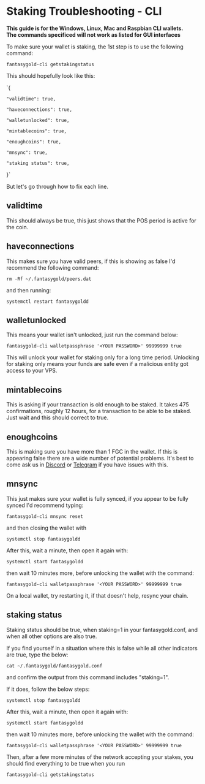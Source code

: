 # Staking Troubleshooting - CLI

**This guide is for the Windows, Linux, Mac and Raspbian CLI wallets.**  
**The commands specificed will not work as listed for GUI interfaces**

To make sure your wallet is staking, the 1st step is to use the following command:

`fantasygold-cli getstakingstatus`

This should hopefully look like this:

`{

    "validtime": true,

    "haveconnections": true,

    "walletunlocked": true,

    "mintablecoins": true,

    "enoughcoins": true,

    "mnsync": true,

    "staking status": true,
}`

But let's go through how to fix each line.

## validtime

This should always be true, this just shows that the POS period is active for the coin.

## haveconnections

This makes sure you have valid peers, if this is showing as false I'd recommend the following command:

`rm -Rf ~/.fantasygold/peers.dat`

and then running:

`systemctl restart fantasygoldd`

## walletunlocked

This means your wallet isn't unlocked, just run the command below:

`fantasygold-cli walletpassphrase '<YOUR PASSWORD>' 99999999 true`

This will unlock your wallet for staking only for a long time period. Unlocking for staking only means your funds are safe even if a malicious entity got access to your VPS.

## mintablecoins

This is asking if your transaction is old enough to be staked. It takes 475 confirmations, roughly 12 hours, for a transaction to be able to be staked. Just wait and this should correct to true.

## enoughcoins

This is making sure you have more than 1 FGC in the wallet. If this is appearing false there are a wide number of potential problems. It's best to come ask us in [Discord](https://discord.me/fantasygoldcrypto) or [Telegram](https://t.me/fantasygoldcrypto) if you have issues with this.

## mnsync

This just makes sure your wallet is fully synced, if you appear to be fully synced I'd recommend typing:

`fantasygold-cli mnsync reset`

and then closing the wallet with

`systemctl stop fantasygoldd`

After this, wait a minute, then open it again with:

`systemctl start fantasygoldd`

then wait 10 minutes more, before unlocking the wallet with the command:

`fantasygold-cli walletpassphrase '<YOUR PASSWORD>' 99999999 true`

On a local wallet, try restarting it, if that doesn't help, resync your chain.

## staking status

Staking status should be true, when staking=1 in your fantasygold.conf, and when all other options are also true.

If you find yourself in a situation where this is false while all other indicators are true, type the below:

`cat ~/.fantasygold/fantasygold.conf`

and confirm the output from this command includes "staking=1".

If it does, follow the below steps:

`systemctl stop fantasygoldd`

After this, wait a minute, then open it again with:

`systemctl start fantasygoldd`

then wait 10 minutes more, before unlocking the wallet with the command:

`fantasygold-cli walletpassphrase '<YOUR PASSWORD>' 99999999 true`

Then, after a few more minutes of the network accepting your stakes, you should find everything to be true when you run

`fantasygold-cli getstakingstatus`
